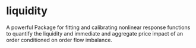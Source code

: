 # liquidity

A powerful Package for fitting and calibrating nonlinear response functions to quantify the liquidity and immediate and aggregate price impact of an order conditioned on order flow imbalance. 
